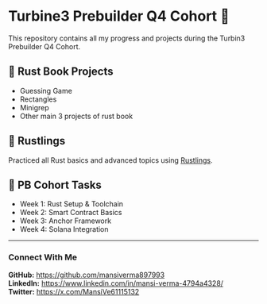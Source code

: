 # Turbine3 Prebuilder Q4 Cohort 🚀

This repository contains all my progress and projects during the Turbin3 Prebuilder Q4 Cohort.

## 📘 Rust Book Projects
-  Guessing Game
-  Rectangles
-  Minigrep
-  Other main 3 projects of rust book

## 🦀 Rustlings
Practiced all Rust basics and advanced topics using [Rustlings](https://github.com/rust-lang/rustlings).

## 🧱 PB Cohort Tasks
- Week 1: Rust Setup & Toolchain
- Week 2: Smart Contract Basics
- Week 3: Anchor Framework
- Week 4: Solana Integration

---

### Connect With Me
**GitHub:**  https://github.com/mansiverma897993 <br>
**LinkedIn:**  https://www.linkedin.com/in/mansi-verma-4794a4328/ <br>
**Twitter:**  https://x.com/MansiVe61115132
